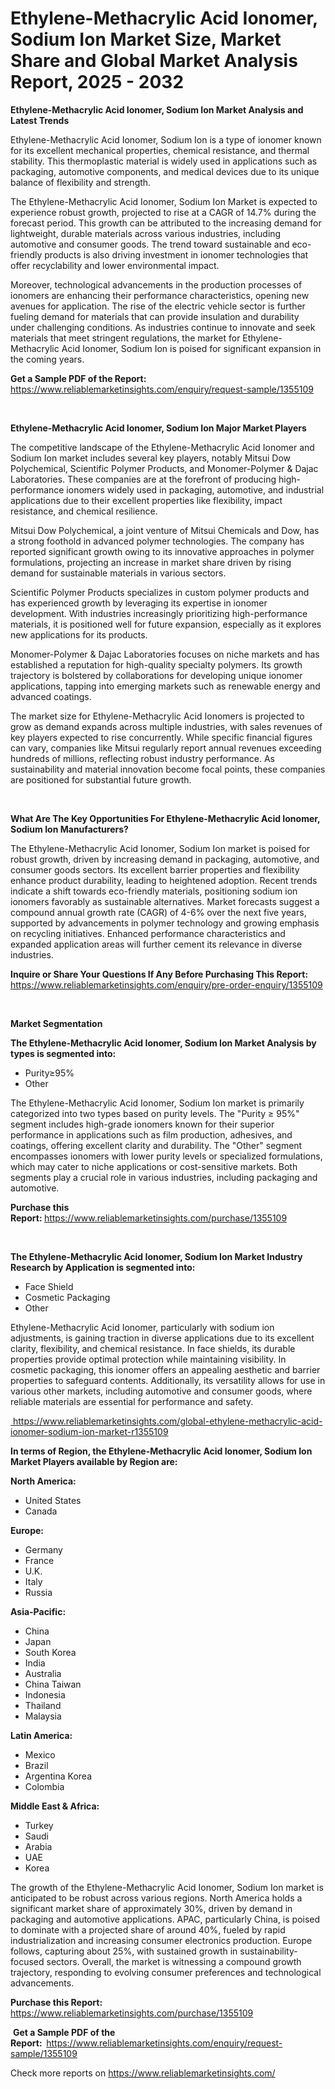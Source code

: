 <p><h1>Ethylene-Methacrylic Acid Ionomer, Sodium Ion Market Size, Market Share and Global Market Analysis Report, 2025 - 2032</h1></p><p><strong>Ethylene-Methacrylic Acid Ionomer, Sodium Ion Market Analysis and Latest Trends</strong></p>
<p><p>Ethylene-Methacrylic Acid Ionomer, Sodium Ion is a type of ionomer known for its excellent mechanical properties, chemical resistance, and thermal stability. This thermoplastic material is widely used in applications such as packaging, automotive components, and medical devices due to its unique balance of flexibility and strength.</p><p>The Ethylene-Methacrylic Acid Ionomer, Sodium Ion Market is expected to experience robust growth, projected to rise at a CAGR of 14.7% during the forecast period. This growth can be attributed to the increasing demand for lightweight, durable materials across various industries, including automotive and consumer goods. The trend toward sustainable and eco-friendly products is also driving investment in ionomer technologies that offer recyclability and lower environmental impact.</p><p>Moreover, technological advancements in the production processes of ionomers are enhancing their performance characteristics, opening new avenues for application. The rise of the electric vehicle sector is further fueling demand for materials that can provide insulation and durability under challenging conditions. As industries continue to innovate and seek materials that meet stringent regulations, the market for Ethylene-Methacrylic Acid Ionomer, Sodium Ion is poised for significant expansion in the coming years.</p></p>
<p><strong>Get a Sample PDF of the Report:&nbsp;</strong> <a href="https://www.reliablemarketinsights.com/enquiry/request-sample/1355109?utm_campaign=1938&utm_medium=2&utm_source=Github&utm_content=ia&utm_term=04022025&utm_id=ethylene-methacrylic-acid-ionomer-sodium-ion">https://www.reliablemarketinsights.com/enquiry/request-sample/1355109</a></p>
<p>&nbsp;</p>
<p><strong>Ethylene-Methacrylic Acid Ionomer, Sodium Ion Major Market Players</strong></p>
<p><p>The competitive landscape of the Ethylene-Methacrylic Acid Ionomer and Sodium Ion market includes several key players, notably Mitsui Dow Polychemical, Scientific Polymer Products, and Monomer-Polymer & Dajac Laboratories. These companies are at the forefront of producing high-performance ionomers widely used in packaging, automotive, and industrial applications due to their excellent properties like flexibility, impact resistance, and chemical resilience.</p><p>Mitsui Dow Polychemical, a joint venture of Mitsui Chemicals and Dow, has a strong foothold in advanced polymer technologies. The company has reported significant growth owing to its innovative approaches in polymer formulations, projecting an increase in market share driven by rising demand for sustainable materials in various sectors.</p><p>Scientific Polymer Products specializes in custom polymer products and has experienced growth by leveraging its expertise in ionomer development. With industries increasingly prioritizing high-performance materials, it is positioned well for future expansion, especially as it explores new applications for its products.</p><p>Monomer-Polymer & Dajac Laboratories focuses on niche markets and has established a reputation for high-quality specialty polymers. Its growth trajectory is bolstered by collaborations for developing unique ionomer applications, tapping into emerging markets such as renewable energy and advanced coatings.</p><p>The market size for Ethylene-Methacrylic Acid Ionomers is projected to grow as demand expands across multiple industries, with sales revenues of key players expected to rise concurrently. While specific financial figures can vary, companies like Mitsui regularly report annual revenues exceeding hundreds of millions, reflecting robust industry performance. As sustainability and material innovation become focal points, these companies are positioned for substantial future growth.</p></p>
<p>&nbsp;</p>
<p><strong>What Are The Key Opportunities For Ethylene-Methacrylic Acid Ionomer, Sodium Ion Manufacturers?</strong></p>
<p><p>The Ethylene-Methacrylic Acid Ionomer, Sodium Ion market is poised for robust growth, driven by increasing demand in packaging, automotive, and consumer goods sectors. Its excellent barrier properties and flexibility enhance product durability, leading to heightened adoption. Recent trends indicate a shift towards eco-friendly materials, positioning sodium ion ionomers favorably as sustainable alternatives. Market forecasts suggest a compound annual growth rate (CAGR) of 4-6% over the next five years, supported by advancements in polymer technology and growing emphasis on recycling initiatives. Enhanced performance characteristics and expanded application areas will further cement its relevance in diverse industries.</p></p>
<p><strong>Inquire or Share Your Questions If Any Before Purchasing This Report:</strong> <a href="https://www.reliablemarketinsights.com/enquiry/pre-order-enquiry/1355109?utm_campaign=1938&utm_medium=2&utm_source=Github&utm_content=ia&utm_term=04022025&utm_id=ethylene-methacrylic-acid-ionomer-sodium-ion">https://www.reliablemarketinsights.com/enquiry/pre-order-enquiry/1355109</a></p>
<p>&nbsp;</p>
<p><strong>Market Segmentation</strong></p>
<p><strong>The Ethylene-Methacrylic Acid Ionomer, Sodium Ion Market Analysis by types is segmented into:</strong></p>
<p><ul><li>Purity≥95%</li><li>Other</li></ul></p>
<p><p>The Ethylene-Methacrylic Acid Ionomer, Sodium Ion market is primarily categorized into two types based on purity levels. The "Purity ≥ 95%" segment includes high-grade ionomers known for their superior performance in applications such as film production, adhesives, and coatings, offering excellent clarity and durability. The "Other" segment encompasses ionomers with lower purity levels or specialized formulations, which may cater to niche applications or cost-sensitive markets. Both segments play a crucial role in various industries, including packaging and automotive.</p></p>
<p><strong>Purchase this Report:&nbsp;</strong><a href="https://www.reliablemarketinsights.com/purchase/1355109?utm_campaign=1938&utm_medium=2&utm_source=Github&utm_content=ia&utm_term=04022025&utm_id=ethylene-methacrylic-acid-ionomer-sodium-ion">https://www.reliablemarketinsights.com/purchase/1355109</a></p>
<p>&nbsp;</p>
<p><strong>The Ethylene-Methacrylic Acid Ionomer, Sodium Ion Market Industry Research by Application is segmented into:</strong></p>
<p><ul><li>Face Shield</li><li>Cosmetic Packaging</li><li>Other</li></ul></p>
<p><p>Ethylene-Methacrylic Acid Ionomer, particularly with sodium ion adjustments, is gaining traction in diverse applications due to its excellent clarity, flexibility, and chemical resistance. In face shields, its durable properties provide optimal protection while maintaining visibility. In cosmetic packaging, this ionomer offers an appealing aesthetic and barrier properties to safeguard contents. Additionally, its versatility allows for use in various other markets, including automotive and consumer goods, where reliable materials are essential for performance and safety.</p></p>
<p><a href="https://www.reliablemarketinsights.com/global-ethylene-methacrylic-acid-ionomer-sodium-ion-market-r1355109?utm_campaign=1938&utm_medium=2&utm_source=Github&utm_content=ia&utm_term=04022025&utm_id=ethylene-methacrylic-acid-ionomer-sodium-ion">&nbsp;https://www.reliablemarketinsights.com/global-ethylene-methacrylic-acid-ionomer-sodium-ion-market-r1355109</a></p>
<p><strong>In terms of Region, the Ethylene-Methacrylic Acid Ionomer, Sodium Ion Market Players available by Region are:</strong></p>
<p>
    <p> <strong> North America: </strong>
        <ul>
            <li>United States</li>
            <li>Canada</li>
        </ul>
        </p> 
    <p> <strong> Europe: </strong>
        <ul>
            <li>Germany</li>
            <li>France</li>
            <li>U.K.</li>
            <li>Italy</li>
            <li>Russia</li>
        </ul>
        </p> 
    <p> <strong> Asia-Pacific: </strong>
        <ul>
            <li>China</li>
            <li>Japan</li>
            <li>South Korea</li>
            <li>India</li>
            <li>Australia</li>
            <li>China Taiwan</li>
            <li>Indonesia</li>
            <li>Thailand</li>
            <li>Malaysia</li>
        </ul>
        </p> 
    <p> <strong> Latin America: </strong>
        <ul>
            <li>Mexico</li>
            <li>Brazil</li>
            <li>Argentina Korea</li>
            <li>Colombia</li>
        </ul>
        </p> 
    <p> <strong> Middle East & Africa: </strong>
        <ul>
            <li>Turkey</li>
            <li>Saudi</li>
            <li>Arabia</li>
            <li>UAE</li>
            <li>Korea</li>
        </ul>
    </p>
    </p>
<p><p>The growth of the Ethylene-Methacrylic Acid Ionomer, Sodium Ion market is anticipated to be robust across various regions. North America holds a significant market share of approximately 30%, driven by demand in packaging and automotive applications. APAC, particularly China, is poised to dominate with a projected share of around 40%, fueled by rapid industrialization and increasing consumer electronics production. Europe follows, capturing about 25%, with sustained growth in sustainability-focused sectors. Overall, the market is witnessing a compound growth trajectory, responding to evolving consumer preferences and technological advancements.</p></p>
<p><strong>Purchase this Report: </strong><a href="https://www.reliablemarketinsights.com/purchase/1355109?utm_campaign=1938&utm_medium=2&utm_source=Github&utm_content=ia&utm_term=04022025&utm_id=ethylene-methacrylic-acid-ionomer-sodium-ion">https://www.reliablemarketinsights.com/purchase/1355109</a></p>
<p>&nbsp;<strong>Get a Sample PDF of the Report:&nbsp;&nbsp;</strong><a href="https://www.reliablemarketinsights.com/enquiry/request-sample/1355109?utm_campaign=1938&utm_medium=2&utm_source=Github&utm_content=ia&utm_term=04022025&utm_id=ethylene-methacrylic-acid-ionomer-sodium-ion">https://www.reliablemarketinsights.com/enquiry/request-sample/1355109</a></p>
<p><strong></strong></p>
<p>Check more reports on <a href="https://www.reliablemarketinsights.com/?utm_campaign=1938&utm_medium=2&utm_source=Github&utm_content=ia&utm_term=04022025&utm_id=ethylene-methacrylic-acid-ionomer-sodium-ion">https://www.reliablemarketinsights.com/</a></p>